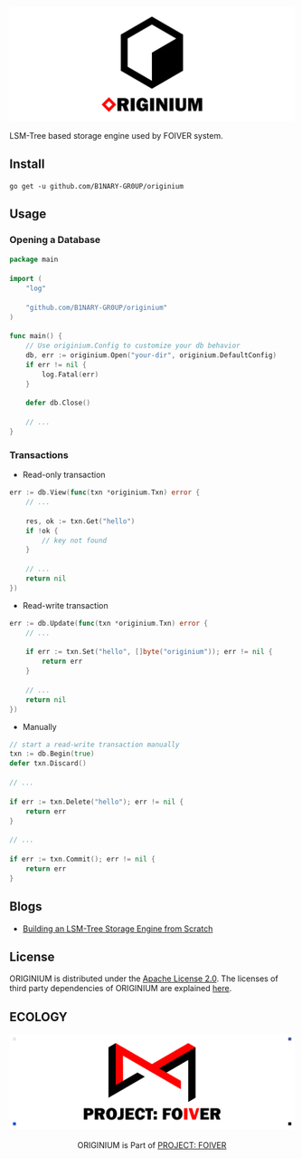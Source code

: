 ![ORIGINIUM](./images/ORIGINIUM.png)

LSM-Tree based storage engine used by FOIVER system.

## Install

```shell
go get -u github.com/B1NARY-GR0UP/originium
```

## Usage

### Opening a Database

```go
package main

import (
	"log"

	"github.com/B1NARY-GR0UP/originium"
)

func main() {
	// Use originium.Config to customize your db behavior
	db, err := originium.Open("your-dir", originium.DefaultConfig)
	if err != nil {
		log.Fatal(err)
	}

	defer db.Close()

	// ...
}
```

### Transactions

- Read-only transaction

```go
err := db.View(func(txn *originium.Txn) error {
    // ...

    res, ok := txn.Get("hello")
    if !ok {
        // key not found
    }

    // ...
    return nil
})
```

- Read-write transaction

```go
err := db.Update(func(txn *originium.Txn) error {
    // ...

    if err := txn.Set("hello", []byte("originium")); err != nil {
        return err
    }

    // ...
    return nil
})
```

- Manually

```go
// start a read-write transaction manually
txn := db.Begin(true)
defer txn.Discard()

// ...

if err := txn.Delete("hello"); err != nil {
    return err
}

// ...

if err := txn.Commit(); err != nil {
    return err
}
```

## Blogs

- [Building an LSM-Tree Storage Engine from Scratch](https://dev.to/justlorain/building-an-lsm-tree-storage-engine-from-scratch-3eom)

## License

ORIGINIUM is distributed under the [Apache License 2.0](./LICENSE). The licenses of third party dependencies of ORIGINIUM are explained [here](./licenses).

## ECOLOGY

<p align="center">
<img src="https://github.com/justlorain/justlorain/blob/main/images/PROJECT-FOIVER.png" alt="PROJECT: FOIVER"/>
<br/><br/>
ORIGINIUM is Part of <a href="https://github.com/B1NARY-GR0UP">PROJECT: FOIVER</a>
</p>
